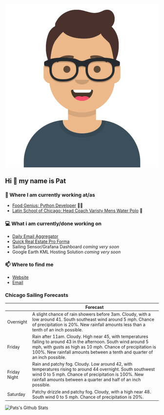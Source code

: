 [![Social banner for p-j-falconer](https://raw.githubusercontent.com/P-J-FALCONER/P-J-FALCONER/master/assets/avataaars.svg)](https://patfalconer.com/)
## Hi :wave: my name is Pat

### 💼 Where I am currently working at/as
- [Food Genius: Python Developer](https://getfoodgenius.com/) 🍔🐍
- [Latin School of Chicago: Head Coach Varisty Mens Water Polo](https://www.latinschool.org/) 🤽


### 💻 What i am currently/done working on
 - [Daily Email Aggregator](https://github.com/P-J-FALCONER/dott_daily_mail)
 - [Quick Real Estate Pro Forma](https://github.com/P-J-FALCONER/henry)
 - Sailing Sensor/Grafana Dashboard *coming very soon*
 - Google Earth KML Hosting Solution *coming very soon*

### 📫 Where to find me
 - [Website](https://patfalconer.com/)
 - [Email](mailto:patrick.j.falconer@gmail.com)


### Chicago Sailing Forecasts
|   | Forecast  |
|---|---|
| Overnight | A slight chance of rain showers before 3am. Cloudy, with a low around 41. South southeast wind around 5 mph. Chance of precipitation is 20%. New rainfall amounts less than a tenth of an inch possible. |
| Friday | Rain after 11am. Cloudy. High near 45, with temperatures falling to around 43 in the afternoon. South wind around 5 mph, with gusts as high as 10 mph. Chance of precipitation is 100%. New rainfall amounts between a tenth and quarter of an inch possible. |
| Friday Night | Rain and patchy fog. Cloudy. Low around 42, with temperatures rising to around 44 overnight. South southwest wind 0 to 5 mph. Chance of precipitation is 100%. New rainfall amounts between a quarter and half of an inch possible. |
| Saturday | Patchy drizzle and patchy fog. Cloudy, with a high near 48. South wind 0 to 5 mph. Chance of precipitation is 20%. |

![Pats's Github Stats](https://github-readme-stats.vercel.app/api?username=p-j-falconer&show_icons=true&theme=radical)
